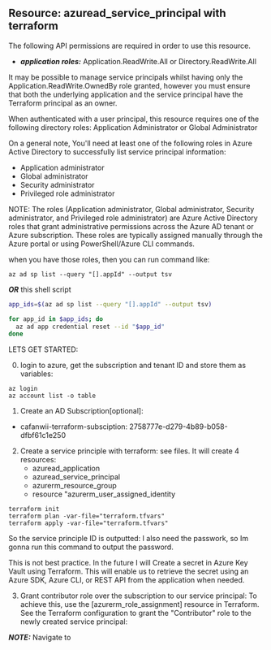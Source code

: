 <!-- cafanwii-terraform-subsciption
2758777e-d279-4b89-b058-dfbf61c1e250 -->

## Resource: azuread_service_principal with terraform

The following API permissions are required in order to use this resource.

- ***application roles:*** Application.ReadWrite.All or Directory.ReadWrite.All

It may be possible to manage service principals whilst having only the Application.ReadWrite.OwnedBy role granted, however you must ensure that both the underlying application and the service principal have the Terraform principal as an owner.

When authenticated with a user principal, this resource requires one of the following directory roles: Application Administrator or Global Administrator

On a general note, You'll need at least one of the following roles in Azure Active Directory to successfully list service principal information:

- Application administrator
- Global administrator
- Security administrator
- Privileged role administrator

NOTE: The roles (Application administrator, Global administrator, Security administrator, and Privileged role administrator) are Azure Active Directory roles that grant administrative permissions across the Azure AD tenant or Azure subscription. These roles are typically assigned manually through the Azure portal or using PowerShell/Azure CLI commands.



when you have those roles, then you can run command like:

```
az ad sp list --query "[].appId" --output tsv
```

***OR*** this shell script

```sh
app_ids=$(az ad sp list --query "[].appId" --output tsv)

for app_id in $app_ids; do
  az ad app credential reset --id "$app_id"
done
```

LETS GET STARTED:

0. login to azure, get the subscription and tenant ID and store them as variables:

```
az login 
az account list -o table
```

1. Create an AD Subscription[optional]:
  -  cafanwii-terraform-subsciption: 2758777e-d279-4b89-b058-dfbf61c1e250 

2. Create a service principle with terraform: see files. It will create 4 resources:
   - azuread_application
   - azuread_service_principal
   - azurerm_resource_group
   - resource "azurerm_user_assigned_identity

```
terraform init
terraform plan -var-file="terraform.tfvars"
terraform apply -var-file="terraform.tfvars"
```

So the service principle ID is outputted:
I also need the passwork, so Im gonna run this command to output the password. 


This is not best practice. In the future I will Create a secret in Azure Key Vault  using Terraform. This will enable us to retrieve the secret using an Azure SDK, Azure CLI, or REST API from the application when needed.

3. Grant contributor role over the subscription to our service principal:
To achieve this, use the [azurerm_role_assignment] resource in Terraform. See the Terraform configuration to grant the "Contributor" role to the newly created service principal:


***NOTE:*** Navigate to 